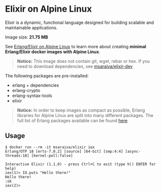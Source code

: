 Elixir on Alpine Linux
=====

Elixir is a dynamic, functional language designed for building scalable and maintainable applications.

Image size: **21.75 MB**

See [Erlang/Elixir on Alpine Linux](https://github.com/msaraiva/alpine-erlang) to learn more about creating **minimal Erlang/Elixir docker images with Alpine Linux**.

> **Notice:** This image does not contain git, wget, rebar or hex. If you need to download dependencies, see [msaraiva/elixir-dev](https://registry.hub.docker.com/u/msaraiva/elixir-dev/)

The following packages are pre-installed:

- erlang + dependencies
- erlang-crypto 
- erlang-syntax-tools
- elixir

> **Notice:** In order to keep images as compact as possible, Erlang libraries for Alpine Linux are split into many different packages. The full list of Erlang packages available can be found [here](http://pkgs.alpinelinux.org/packages?package=erlang%25&repo=all&arch=x86_64)

## Usage

```
$ docker run --rm -it msaraiva/elixir iex
Erlang/OTP 18 [erts-7.0.2] [source] [64-bit] [smp:4:4] [async-threads:10] [kernel-poll:false]

Interactive Elixir (1.1.0) - press Ctrl+C to exit (type h() ENTER for help)
iex(1)> IO.puts "Hello there!"
Hello there!
:ok
iex(2)>    
```
